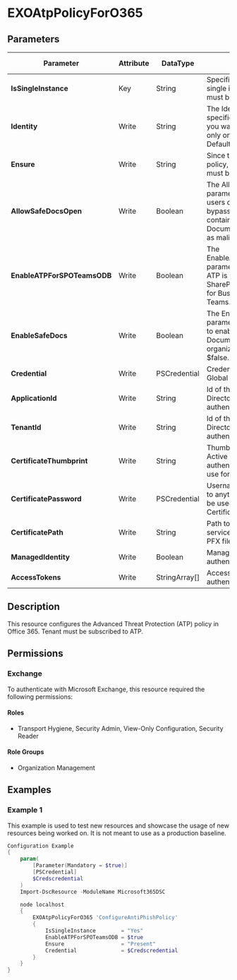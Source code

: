 ﻿# EXOAtpPolicyForO365

## Parameters

| Parameter | Attribute | DataType | Description | Allowed Values |
| --- | --- | --- | --- | --- |
| **IsSingleInstance** | Key | String | Specifies the resource is a single instance, the value must be 'Yes' | `Yes` |
| **Identity** | Write | String | The Identity parameter specifies the ATP policy that you want to modify. There's only one policy named Default. | |
| **Ensure** | Write | String | Since there is only one policy, the default policy, this must be set to 'Present' | `Present` |
| **AllowSafeDocsOpen** | Write | Boolean | The AllowSafeDocsOpen parameter specifies whether users can click through and bypass the Protected View container even when Safe Documents identifies a file as malicious. | |
| **EnableATPForSPOTeamsODB** | Write | Boolean | The EnableATPForSPOTeamsODB parameter specifies whether ATP is enabled for SharePoint Online, OneDrive for Business and Microsoft Teams. Default is $false. | |
| **EnableSafeDocs** | Write | Boolean | The EnableSafeDocs parameter specifies whether to enable the Safe Documents feature in the organization. Default is $false. | |
| **Credential** | Write | PSCredential | Credentials of the Exchange Global Admin | |
| **ApplicationId** | Write | String | Id of the Azure Active Directory application to authenticate with. | |
| **TenantId** | Write | String | Id of the Azure Active Directory tenant used for authentication. | |
| **CertificateThumbprint** | Write | String | Thumbprint of the Azure Active Directory application's authentication certificate to use for authentication. | |
| **CertificatePassword** | Write | PSCredential | Username can be made up to anything but password will be used for CertificatePassword | |
| **CertificatePath** | Write | String | Path to certificate used in service principal usually a PFX file. | |
| **ManagedIdentity** | Write | Boolean | Managed ID being used for authentication. | |
| **AccessTokens** | Write | StringArray[] | Access token used for authentication. | |

## Description

This resource configures the Advanced Threat Protection (ATP) policy
in Office 365.  Tenant must be subscribed to ATP.

## Permissions

### Exchange

To authenticate with Microsoft Exchange, this resource required the following permissions:

#### Roles

- Transport Hygiene, Security Admin, View-Only Configuration, Security Reader

#### Role Groups

- Organization Management

## Examples

### Example 1

This example is used to test new resources and showcase the usage of new resources being worked on.
It is not meant to use as a production baseline.

```powershell
Configuration Example
{
    param(
        [Parameter(Mandatory = $true)]
        [PSCredential]
        $Credscredential
    )
    Import-DscResource -ModuleName Microsoft365DSC

    node localhost
    {
        EXOAtpPolicyForO365 'ConfigureAntiPhishPolicy'
        {
            IsSingleInstance        = "Yes"
            EnableATPForSPOTeamsODB = $true
            Ensure                  = "Present"
            Credential              = $Credscredential
        }
    }
}
```

